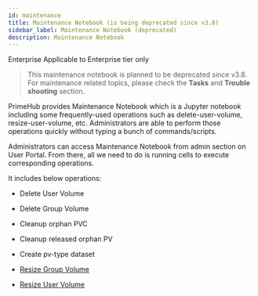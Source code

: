 ```yaml
---
id: maintenance
title: Maintenance Notebook (is being deprecated since v3.8)
sidebar_label: Maintenance Notebook (deprecated)
description: Maintenance Notebook
---
```


<div class="ee-only tooltip">Enterprise
  <span class="tooltiptext">Applicable to Enterprise tier only</span>
</div>

> This maintenance notebook is planned to be deprecated since v3.8. For maintenance related topics, please check the **Tasks** and **Trouble shooting** section.

PrimeHub provides Maintenance Notebook which is a Jupyter notebook including some frequently-used operations such as delete-user-volume, resize-user-volume, etc. Administrators are able to perform those operations quickly without typing a bunch of commands/scripts.

Administrators can access Maintenance Notebook from admin section on User Portal. From there, all we need to do is running cells to execute corresponding operations.

It includes below operations:

+ Delete User Volume

+ Delete Group Volume

+ Cleanup orphan PVC

+ Cleanup released orphan PV

+ Create pv-type dataset

+ [Resize Group Volume](quickstart/maintenance-resize-group-vol)

+ [Resize User Volume](quickstart/maintenance-resize-user-vol)
